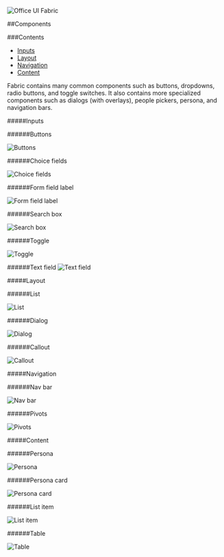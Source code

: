 ![Office UI Fabric](http://odux.azurewebsites.net/github/img/OfficeUIFabricLogoBluePadSm-01.png)

##Components

###Contents

- [Inputs](#inputs)
- [Layout](#layout)
- [Navigation](#navigation)
- [Content](#content)


Fabric contains many common components such as buttons, dropdowns, radio buttons, and toggle switches. It also contains more specialized components such as dialogs (with overlays), people pickers, persona, and navigation bars.

#####Inputs

######Buttons

![Buttons](http://odux.azurewebsites.net/github/img/buttons.png)

######Choice fields

![Choice fields](http://odux.azurewebsites.net/github/img/Choice.png)

######Form field label

![Form field label](http://odux.azurewebsites.net/github/img/Label.png)

######Search box

![Search box](http://odux.azurewebsites.net/github/img/Search.png)

######Toggle

![Toggle](http://odux.azurewebsites.net/github/img/Toggle.png)

######Text field
![Text field](http://odux.azurewebsites.net/github/img/TextFields.png)

#####Layout

######List

![List](http://odux.azurewebsites.net/github/img/List.png)

######Dialog

![Dialog](http://odux.azurewebsites.net/github/img/Dialog.png)

######Callout

![Callout](http://odux.azurewebsites.net/github/img/Callout.png)

#####Navigation

######Nav bar

![Nav bar](http://odux.azurewebsites.net/github/img/NavBar.png)

######Pivots

![Pivots](http://odux.azurewebsites.net/github/img/Pivots.png)

#####Content

######Persona

![Persona](http://odux.azurewebsites.net/github/img/Persona.png)

######Persona card

![Persona card](http://odux.azurewebsites.net/github/img/PersonaCard.png)

######List item

![List item](http://odux.azurewebsites.net/github/img/ListItem.png)

######Table

![Table](http://odux.azurewebsites.net/github/img/Table.png)
